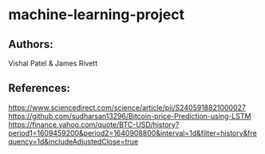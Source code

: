 # machine-learning-project
## Authors:
Vishal Patel & James Rivett

## References: 
https://www.sciencedirect.com/science/article/pii/S2405918821000027
https://github.com/sudharsan13296/Bitcoin-price-Prediction-using-LSTM
https://finance.yahoo.com/quote/BTC-USD/history?period1=1609459200&period2=1640908800&interval=1d&filter=history&frequency=1d&includeAdjustedClose=true
